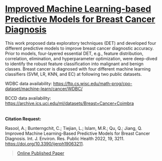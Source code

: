 # [Improved Machine Learning-based Predictive Models for Breast Cancer Diagnosis](https://www.researchgate.net/publication/359124843_Improved_Machine_Learning-Based_Predictive_Models_for_Breast_Cancer_Diagnosis)

This work proposed data exploratory techniques (DET) and developed four different predictive models to improve breast cancer diagnostic accuracy. Prior to models, four-layered essential DET, e.g., feature distribution, correlation, elimination, and hyperparameter optimization, were deep-dived to identify the robust feature classification into malignant and benign classes. Breast cancer is diagnosed with four different machine learning classifiers (SVM, LR, KNN, and EC) at following two public datasets. 

WDBC data availability: https://ftp.cs.wisc.edu/math-prog/cpo-dataset/machine-learn/cancer/WDBC/ 

BCCD data availability: https://archive.ics.uci.edu/ml/datasets/Breast+Cancer+Coimbra 
\
\
\
**Citation Request:** 

Rasool, A.; Bunterngchit, C.; Tiejian, L.; Islam, M.R.; Qu, Q.; Jiang, Q. Improved Machine Learning-Based Predictive Models for Breast Cancer Diagnosis. Int. J. Environ. Res. Public Health 2022, 19, 3211. https://doi.org/10.3390/ijerph19063211.



>[Online Published Paper]([https://www.researchgate.net/publication/359124843_Improved_Machine_Learning-Based_Predictive_Models_for_Breast_Cancer_Diagnosis](https://www.researchgate.net/publication/359124843_Improved_Machine_Learning-Based_Predictive_Models_for_Breast_Cancer_Diagnosis))



